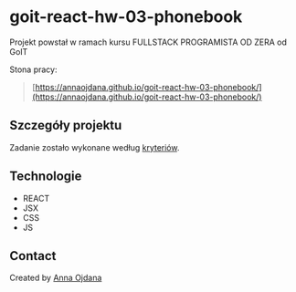 # goit-react-hw-03-phonebook
Projekt powstał w ramach kursu FULLSTACK PROGRAMISTA OD ZERA od GoIT

Stona pracy:
> [https://annaojdana.github.io/goit-react-hw-03-phonebook/](https://annaojdana.github.io/goit-react-hw-03-phonebook/)

## Szczegóły projektu

Zadanie zostało wykonane według [kryteriów](https://github.com/goitacademy/react-homework/blob/master/homework-03/README.pl.md).

## Technologie
- REACT
- JSX
- CSS
- JS

## Contact
Created by [Anna Ojdana](https://pl.linkedin.com/in/anna-ojdana)
